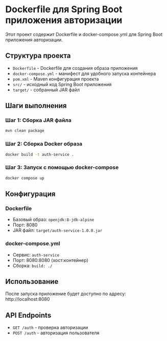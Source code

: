 # Dockerfile для Spring Boot приложения авторизации

Этот проект содержит Dockerfile и docker-compose.yml для Spring Boot приложения авторизации.

## Структура проекта

- `Dockerfile` - Dockerfile для создания образа приложения
- `docker-compose.yml` - манифест для удобного запуска контейнера
- `pom.xml` - Maven конфигурация проекта
- `src/` - исходный код Spring Boot приложения
- `target/` - собранный JAR файл

## Шаги выполнения

### Шаг 1: Сборка JAR файла
```bash
mvn clean package
```

### Шаг 2: Сборка Docker образа
```bash
docker build -t auth-service .
```

### Шаг 3: Запуск с помощью docker-compose
```bash
docker compose up
```

## Конфигурация

### Dockerfile
- Базовый образ: `openjdk:8-jdk-alpine`
- Порт: 8080
- JAR файл: `target/auth-service-1.0.0.jar`

### docker-compose.yml
- Сервис: `auth-service`
- Порт: 8080:8080 (хост:контейнер)
- Сборка: `build: ./`

## Использование

После запуска приложение будет доступно по адресу: http://localhost:8080

## API Endpoints

- `GET /auth` - проверка авторизации
- `POST /auth` - авторизация пользователя 